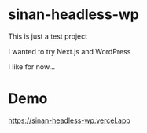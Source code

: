 # sinan-headless-wp
 
 This is just a test project 
 
 I wanted to try Next.js and WordPress

 I like for now...


 # Demo

 https://sinan-headless-wp.vercel.app

